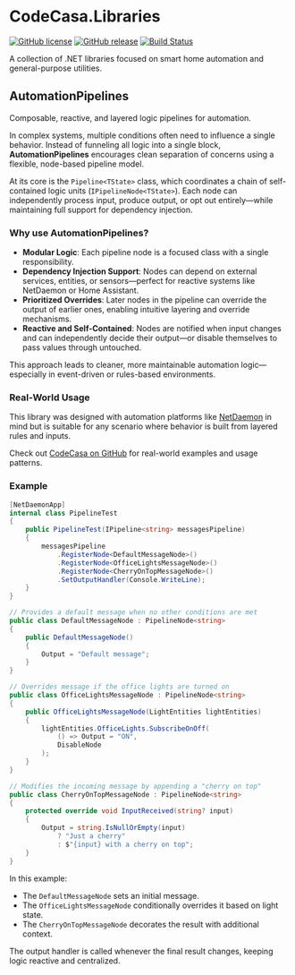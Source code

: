 # CodeCasa.Libraries

[![GitHub license](https://img.shields.io/github/license/DevJasperNL/CodeCasa.Libraries?label=License)](https://github.com/DevJasperNL/CodeCasa.Libraries?tab=MIT-1-ov-file)
[![GitHub release](https://img.shields.io/github/v/release/DevJasperNL/CodeCasa.Libraries?label=Release)](https://github.com/DevJasperNL/CodeCasa.Libraries/releases/latest)
[![Build Status](https://github.com/DevJasperNL/CodeCasa.Libraries/actions/workflows/ci-build-and-test.yml/badge.svg)](https://github.com/DevJasperNL/CodeCasa.Libraries/actions/workflows/ci-build-and-test.yml)

A collection of .NET libraries focused on smart home automation and general-purpose utilities.

## AutomationPipelines

Composable, reactive, and layered logic pipelines for automation.

In complex systems, multiple conditions often need to influence a single behavior. Instead of funneling all logic into a single block, **AutomationPipelines** encourages clean separation of concerns using a flexible, node-based pipeline model.

At its core is the `Pipeline<TState>` class, which coordinates a chain of self-contained logic units (`IPipelineNode<TState>`). Each node can independently process input, produce output, or opt out entirely—while maintaining full support for dependency injection.

### Why use AutomationPipelines?

* **Modular Logic**: Each pipeline node is a focused class with a single responsibility.
* **Dependency Injection Support**: Nodes can depend on external services, entities, or sensors—perfect for reactive systems like NetDaemon or Home Assistant.
* **Prioritized Overrides**: Later nodes in the pipeline can override the output of earlier ones, enabling intuitive layering and override mechanisms.
* **Reactive and Self-Contained**: Nodes are notified when input changes and can independently decide their output—or disable themselves to pass values through untouched.

This approach leads to cleaner, more maintainable automation logic—especially in event-driven or rules-based environments.

### Real-World Usage

This library was designed with automation platforms like [NetDaemon](https://netdaemon.xyz/) in mind but is suitable for any scenario where behavior is built from layered rules and inputs.

Check out [CodeCasa on GitHub](https://github.com/DevJasperNL/CodeCasa) for real-world examples and usage patterns.

### Example

```csharp
[NetDaemonApp]
internal class PipelineTest
{
    public PipelineTest(IPipeline<string> messagesPipeline)
    {
        messagesPipeline
            .RegisterNode<DefaultMessageNode>()
            .RegisterNode<OfficeLightsMessageNode>()
            .RegisterNode<CherryOnTopMessageNode>()
            .SetOutputHandler(Console.WriteLine);
    }
}

// Provides a default message when no other conditions are met
public class DefaultMessageNode : PipelineNode<string>
{
    public DefaultMessageNode()
    {
        Output = "Default message";
    }
}

// Overrides message if the office lights are turned on
public class OfficeLightsMessageNode : PipelineNode<string>
{
    public OfficeLightsMessageNode(LightEntities lightEntities)
    {
        lightEntities.OfficeLights.SubscribeOnOff(
            () => Output = "ON",
            DisableNode
        );
    }
}

// Modifies the incoming message by appending a "cherry on top"
public class CherryOnTopMessageNode : PipelineNode<string>
{
    protected override void InputReceived(string? input)
    {
        Output = string.IsNullOrEmpty(input)
            ? "Just a cherry"
            : $"{input} with a cherry on top";
    }
}
```

In this example:

* The `DefaultMessageNode` sets an initial message.
* The `OfficeLightsMessageNode` conditionally overrides it based on light state.
* The `CherryOnTopMessageNode` decorates the result with additional context.

The output handler is called whenever the final result changes, keeping logic reactive and centralized.
